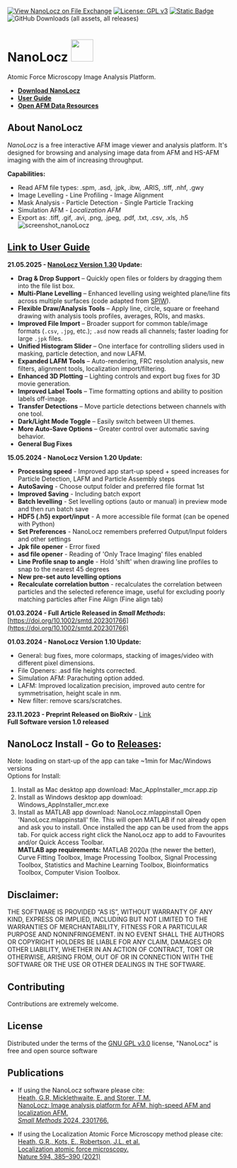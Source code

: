 [![View NanoLocz on File Exchange](https://www.mathworks.com/matlabcentral/images/matlab-file-exchange.svg)](https://uk.mathworks.com/matlabcentral/fileexchange/154880-nanolocz)
[![License: GPL v3](https://img.shields.io/badge/License-GPLv3-blue.svg)](https://www.gnu.org/licenses/gpl-3.0)
[![Static Badge](https://img.shields.io/badge/DOI%3A-10.1002%2Fsmtd.202301766-orange?style=flat&cacheSeconds=https%3A%2F%2Fdoi.org%2F10.1002%2Fsmtd.202301766)]( https://doi.org/10.1002/smtd.202301766)
![GitHub Downloads (all assets, all releases)](https://img.shields.io/github/downloads/George-R-Heath/NanoLocz/total)

# NanoLocz <img src="https://github.com/George-R-Heath/NanoLocz/assets/90329395/ecb7d878-0bfa-4d41-8b0e-16309cd8be42" width="50">
Atomic Force Microscopy Image Analysis Platform.
* [**Download NanoLocz**](https://github.com/George-R-Heath/NanoLocz/releases)
* [**User Guide**](https://george-r-heath.github.io/NanoLocz/docs/)
* [**Open AFM Data Resources**](https://george-r-heath.github.io/NanoLocz/docs/AFMDataRepositories)
## About NanoLocz
*NanoLocz* is a free interactive AFM image viewer and analysis platform. It's designed for browsing and analysing
image data from AFM and HS-AFM imaging with the aim of increasing throughput. 

**Capabilities:**
* Read AFM file types: .spm,  .asd,  .jpk,  .ibw,  .ARIS,  .tiff, .nhf, .gwy
* Image Levelling - Line Profiling  - Image Alignment
* Mask Analysis - Particle Detection - Single Particle Tracking
* Simulation AFM - *Localization AFM* 
* Export as: .tiff, .gif, .avi, .png, .jpeg, .pdf, .txt, .csv, .xls, .h5
![screenshot_nanoLocz](https://github.com/user-attachments/assets/fcd9a249-2649-40c1-8be7-578cc08f42df)

## [Link to User Guide](https://george-r-heath.github.io/NanoLocz/docs/)

**21.05.2025 - [NanoLocz Version 1.30](https://github.com/George-R-Heath/NanoLocz/releases) Update:**

- **Drag & Drop Support** – Quickly open files or folders by dragging them into the file list box.  
- **Multi-Plane Levelling** – Enhanced levelling using weighted plane/line fits across multiple surfaces (code adapted from [SPIW](https://sourceforge.net/projects/spiw)).  
- **Flexible Draw/Analysis Tools** – Apply line, circle, square or freehand drawing with analysis tools profiles, averages, ROIs, and masks.  
- **Improved File Import** – Broader support for common table/image formats (`.csv`, `.jpg`, etc.); `.asd` now reads all channels; faster loading for large `.jpk` files.  
- **Unified Histogram Slider** – One interface for controlling sliders used in masking, particle detection, and now LAFM.  
- **Expanded LAFM Tools** – Auto-rendering, FRC resolution analysis, new filters, alignment tools, localization import/filtering.  
- **Enhanced 3D Plotting** – Lighting controls and export bug fixes for 3D movie generation.  
- **Improved Label Tools** – Time formatting options and ability to position labels off-image.  
- **Transfer Detections** – Move particle detections between channels with one tool.  
- **Dark/Light Mode Toggle** – Easily switch between UI themes.  
- **More Auto-Save Options** – Greater control over automatic saving behavior.  
- **General Bug Fixes**

**15.05.2024 - NanoLocz Version 1.20 Update:**

* **Processing speed** - Improved app start-up speed + speed increases for Particle Detection, LAFM and Particle Assembly steps
* **AutoSaving** - Choose output folder and preferred file format 1st
* **Improved Saving** - Including batch export
* **Batch levelling** - Set levelling options (auto or manual) in preview mode and then run batch save
* **HDF5 (.h5) export/input** - A more accessible file format (can be opened with Python)
* **Set Preferences** - NanoLocz remembers preferred Output/Input folders and other settings
* **Jpk file opener** - Error fixed
* **asd file opener** - Reading of 'Only Trace Imaging' files enabled 
* **Line Profile snap to angle** - Hold 'shift' when drawing line profiles to snap to the nearest 45 degrees 
* **New pre-set auto levelling options** 
* **Recalculate correlation button** - recalculates the correlation between particles and the selected reference image, useful for excluding poorly matching particles after Fine Align (Fine align tab)

**01.03.2024 - Full Article Released in *Small Methods*:** [https://doi.org/10.1002/smtd.202301766](https://doi.org/10.1002/smtd.202301766) 

**01.03.2024 - NanoLocz Version 1.10 Update:**
* General: bug fixes, more colormaps, stacking of images/video with different pixel dimensions.
* File Openers: .asd file heights corrected. 
* Simulation AFM: Parachuting option added.
* LAFM: Improved localization precision, improved auto centre for symmetrisation, height scale in nm.
* New filter: remove scars/scratches.
  
**23.11.2023 - Preprint Released on BioRxiv** - [Link](https://www.biorxiv.org/content/10.1101/2023.11.23.568405v1) \
**Full Software version 1.0 released**

## NanoLocz Install - Go to [Releases](https://github.com/George-R-Heath/NanoLocz/releases):

Note: loading on start-up of the app can take ~1min for Mac/Windows versions\
Options for Install:
1. Install as Mac desktop app download: Mac_AppInstaller_mcr.app.zip
2. Install as Windows desktop app download: Windows_AppInstaller_mcr.exe
3. Install as MATLAB app download: NanoLocz.mlappinstall
Open 'NanoLocz.mlappinstall' file. This will open MATLAB if not already open and ask you to install. 
Once installed the app can be used from the apps tab. For quick access right click the NanoLocz app to add to 
Favourites and/or Quick Access Toolbar.\
**MATLAB app requirements:** MATLAB 2020a (the newer the better), Curve Fitting Toolbox, Image Processing Toolbox, Signal Processing Toolbox, Statistics and Machine Learning Toolbox, Bioinformatics Toolbox, Computer Vision Toolbox.

## Disclaimer:
THE SOFTWARE IS PROVIDED “AS IS”, WITHOUT WARRANTY OF ANY KIND, EXPRESS OR
IMPLIED,
INCLUDING BUT NOT LIMITED TO THE WARRANTIES OF MERCHANTABILITY, FITNESS FOR A
PARTICULAR
PURPOSE AND NONINFRINGEMENT. IN NO EVENT SHALL THE AUTHORS OR COPYRIGHT HOLDERS
BE LIABLE
FOR ANY CLAIM, DAMAGES OR OTHER LIABILITY, WHETHER IN AN ACTION OF CONTRACT,
TORT OR OTHERWISE, ARISING FROM, OUT OF OR IN CONNECTION WITH THE SOFTWARE OR
THE
USE OR OTHER DEALINGS IN THE SOFTWARE.

## Contributing

Contributions are extremely welcome.

## License

Distributed under the terms of the [GNU GPL v3.0] license,
"NanoLocz" is free and open source software

## Publications
* If using the NanoLocz software please cite:\
[Heath, G.R, Micklethwaite, E. and Storer, T.M.\
NanoLocz: Image analysis platform for AFM, high-speed AFM and localization AFM.\
*Small Methods* 2024, 2301766.](https://doi.org/10.1002/smtd.202301766) 

* If using the Localization Atomic Force Microscopy method please cite:\
[Heath, G.R., Kots, E., Robertson, J.L. et al.\
Localization atomic force microscopy.\
 Nature 594, 385–390 (2021)](https://doi.org/10.1038/s41586-021-03551-x)

[GNU GPL v3.0]: http://www.gnu.org/licenses/gpl-3.0.txt
[Heath, G.R., Kots, E., Robertson, J.L. et al. Localization atomic force microscopy. Nature 594, 385–390 (2021)]: https://doi.org/10.1038/s41586-021-03551-x
